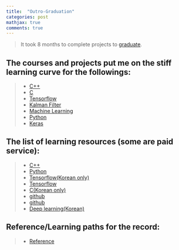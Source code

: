 ```yaml
---
title:  "Outro-Graduation"
categories: post
mathjax: true
comments: true
---
```

>It took 8 months to complete projects to [graduate](https://graduation.udacity.com/confirm/5R7RH56H).

## The courses and projects put me on the stiff learning curve for the followings:
>
>- [C++](https://github.com/SeokLeeUS/cpp_language_practice)
>- [C](https://github.com/SeokLeeUS/c_language_practice)
>- [Tensorflow](https://github.com/SeokLeeUS/TensorFlow_Exercise)
>- [Kalman Filter](https://github.com/SeokLeeUS/KalmanFilter_practice)
>- [Machine Learning](https://github.com/SeokLeeUS/LeNet_Exercise)
>- [Python](https://dojang.io/)
>- [Keras](https://books.google.com/ebooks/app#reader/LTJFDwAAQBAJ)

## The list of learning resources (some are paid service):
>
>- [C++](https://classroom.udacity.com/courses/ud999)
>- [Python](https://www.udemy.com/complete-python-bootcam)
>- [Tensorflow(Korean only)](https://books.google.com/ebooks/app#reader/GXg3DwAAQBAJ)
>- [Tensorflow](https://www.coursera.org/specializations/tensorflow-in-practice)
>- [C(Korean only)](https://dojang.io/)
>- [github](https://www.coursera.org/learn/version-control-with-git)
>- [github](https://classroom.udacity.com/courses/ud775)
>- [Deep learning(Korean)](https://hunkim.github.io/ml/)

## Reference/Learning paths for the record:
>- [Reference](https://docs.google.com/spreadsheets/d/1ZMtaS0Ifh5b9AcZpMV0RAKk8vmG7To65acA2ZQdAIHE/edit?usp=sharing)




